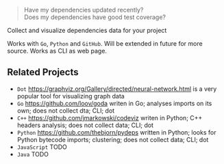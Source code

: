 > Have my dependencies updated recently?  
> Does my dependencies have good test coverage?  

Collect and visualize dependencies data for your project

Works with `Go`, `Python` and `GitHub`. 
Will be extended in future for more source. 
Works as CLI as web page.

## Related Projects

- `Dot` https://graphviz.org/Gallery/directed/neural-network.html is a very popular tool for visualizing graph data
- `Go` https://github.com/loov/goda writen in Go; analyses imports on its own; does not collect dta; CLI; dot
- `C++` https://github.com/jmarkowski/codeviz writen in Python; C++ headers analysis; does not collect data; CLI; dot
- `Python` https://github.com/thebjorn/pydeps written in Python; looks for Python bytecode imports; clustering; does not collect data; CLI; dot
- `JavaScript` TODO
- `Java` TODO
